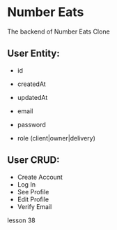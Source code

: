 # Number Eats

The backend of Number Eats Clone

## User Entity:
 - id
 - createdAt
 - updatedAt
 
 - email
 - password
 - role (client|owner|delivery)
 
 ## User CRUD:
 
 - Create Account
 - Log In
 - See Profile
 - Edit Profile
 - Verify Email
 
 lesson 38